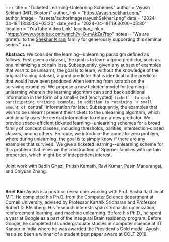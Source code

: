 +++
title = "Ticketed Learning-Unlearning Schemes"
author = "Ayush Sekhari (MIT, Boston)"
author_link = "https://ayush.sekhari.com/"
author_image = "assets/authorImages/ayushSekhari.png"
date = "2024-04-18T18:30:00+05:30"
date_end = "2024-04-18T19:30:00+05:30"
location = "YouTube Video Link"
location_link = "https://www.youtube.com/watch?v=B-mAkZa7fpo"
notes = "We are grateful to the <a href = "https://www.accel.com/people/shekhar-kirani" target= "_blank">Shekhar Kirani</a> family for generously supporting this seminar series."
+++

<b>Abstract:</b>
We consider the learning--unlearning paradigm defined as follows. 
First given a dataset, the goal is to learn a good predictor, such as 
one minimizing a certain loss. Subsequently, given any subset of examples 
that wish to be unlearnt, the goal is to learn, without the knowledge of 
the original training dataset, a good predictor that is identical to the 
predictor that would have been produced when learning from scratch on the
surviving examples. We propose a new ticketed model for 
learning--unlearning wherein the learning algorithm can send back 
additional information in the form of a small-sized (encrypted) 
``ticket'' to each participating training example, in addition to retaining 
a small amount of ``central'' information for later. Subsequently, the 
examples that wish to be unlearnt present their tickets to the 
unlearning algorithm, which additionally uses the central information to 
return a new predictor. We provide space-efficient ticketed learning--unlearning 
schemes for a broad family of concept classes, including thresholds, 
parities, intersection-closed classes, among others. En route, we 
introduce the count-to-zero problem, where during unlearning, the goal is
to simply know if there are any examples that survived. We give a ticketed 
learning--unlearning scheme for this problem that relies on the construction of 
Sperner families with certain properties, which might be of independent 
interest.
<br><br>
Joint work with Badih Ghazi, Pritish Kamath, Ravi Kumar, Pasin Manurangsi, and Chiyuan Zhang.

<br><br>
<b>Brief Bio:</b>  Ayush is a postdoc researcher working with Prof. Sasha Rakhlin at MIT. He completed his Ph.D. from the Computer Science department at Cornell University, advised by Professor Karthik Sridharan and Professor Robert D. Kleinberg. His research interests span stochastic optimization, reinforcement learning, and machine unlearning. Before his Ph.D., he spent a year at Google as a part of the inaugural Brain residency program. Before Google, he completed his undergraduate studies in computer science at IIT Kanpur in India where he was awarded the President's Gold medal. Ayush has also been a winner of a student best paper award at COLT 2019.